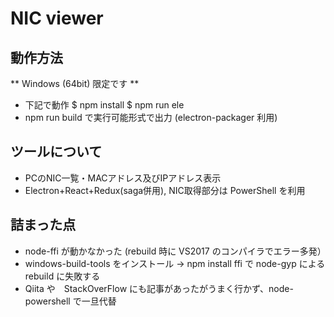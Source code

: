# NIC viewer

## 動作方法

** Windows (64bit) 限定です **

* 下記で動作
    $ npm install
    $ npm run ele
* npm run build で実行可能形式で出力 (electron-packager 利用)

## ツールについて

* PCのNIC一覧・MACアドレス及びIPアドレス表示
* Electron+React+Redux(saga併用), NIC取得部分は PowerShell を利用

## 詰まった点

* node-ffi が動かなかった (rebuild 時に VS2017 のコンパイラでエラー多発）
* windows-build-tools をインストール -> npm install ffi で node-gyp による rebuild に失敗する
* Qiita や　StackOverFlow にも記事があったがうまく行かず、node-powershell で一旦代替


